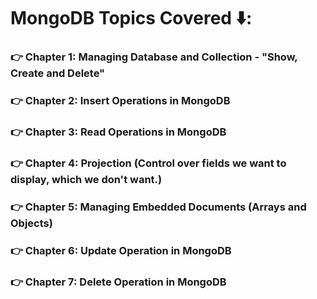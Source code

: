 # MongoDB Topics Covered ⬇️:
### 👉 Chapter 1: Managing Database and Collection - "Show, Create and Delete"
### 👉 Chapter 2: Insert Operations in MongoDB
### 👉 Chapter 3: Read Operations in MongoDB
### 👉 Chapter 4: Projection (Control over fields we want to display, which we don't want.)
### 👉 Chapter 5: Managing Embedded Documents (Arrays and Objects)
### 👉 Chapter 6: Update Operation in MongoDB
### 👉 Chapter 7: Delete Operation in MongoDB